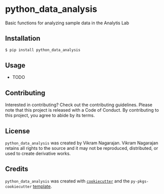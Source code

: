 # python_data_analysis

Basic functions for analyzing sample data in the Analytis Lab

## Installation

```bash
$ pip install python_data_analysis
```

## Usage

- TODO

## Contributing

Interested in contributing? Check out the contributing guidelines. Please note that this project is released with a Code of Conduct. By contributing to this project, you agree to abide by its terms.

## License

`python_data_analysis` was created by Vikram Nagarajan. Vikram Nagarajan retains all rights to the source and it may not be reproduced, distributed, or used to create derivative works.

## Credits

`python_data_analysis` was created with [`cookiecutter`](https://cookiecutter.readthedocs.io/en/latest/) and the `py-pkgs-cookiecutter` [template](https://github.com/py-pkgs/py-pkgs-cookiecutter).
